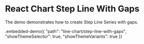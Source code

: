 # React Chart Step Line With Gaps

The demo demonstrates how to create Step Line Series with gaps.

.embedded-demo({ "path": "line-chart/step-line-with-gaps", "showThemeSelector": true, "showThemeVariants": true })
